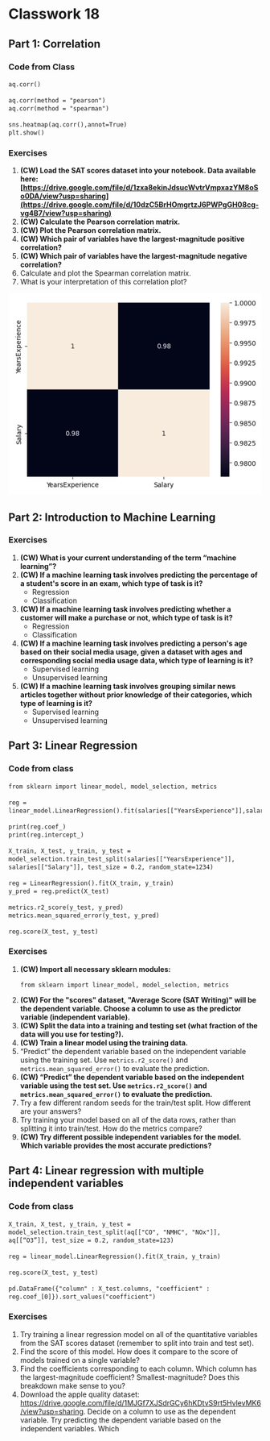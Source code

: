 # Classwork 18

## Part 1: Correlation

### Code from Class

```
aq.corr()

aq.corr(method = "pearson")
aq.corr(method = "spearman")

sns.heatmap(aq.corr(),annot=True)
plt.show()
```

### Exercises

1. **(CW) Load the SAT scores dataset into your notebook. Data available here: [https://drive.google.com/file/d/1zxa8ekinJdsucWvtrVmpxazYM8oSo0DA/view?usp=sharing](https://drive.google.com/file/d/10dzC5BrHOmgrtzJ6PWPgGH08cg-vg4B7/view?usp=sharing)**
1. **(CW) Calculate the Pearson correlation matrix.**
1. **(CW) Plot the Pearson correlation matrix.**
1. **(CW) Which pair of variables have the largest-magnitude positive correlation?**
1. **(CW) Which pair of variables have the largest-magnitude negative correlation?**
1. Calculate and plot the Spearman  correlation matrix.
1. What is your interpretation of this correlation plot?
   
<img src="https://raw.githubusercontent.com/juliaolivieri/COMP_162_2024/main/lecture18/corr.png" height="400" />

## Part 2: Introduction to Machine Learning

### Exercises

1. **(CW) What is your current understanding of the term “machine learning”?**
1. **(CW) If a machine learning task involves predicting the percentage of a student's score in an exam, which type of task is it?**
   * Regression
   * Classification
1. **(CW) If a machine learning task involves predicting whether a customer will make a purchase or not, which type of task is it?**
   * Regression
   * Classification
1. **(CW) If a machine learning task involves predicting a person's age based on their social media usage, given a dataset with ages and corresponding social media usage data, which type of learning is it?**
   * Supervised learning
   * Unsupervised learning
1. **(CW) If a machine learning task involves grouping similar news articles together without prior knowledge of their categories, which type of learning is it?**
   * Supervised learning
   * Unsupervised learning
  
## Part 3: Linear Regression

### Code from class

```
from sklearn import linear_model, model_selection, metrics

reg = linear_model.LinearRegression().fit(salaries[["YearsExperience"]],salaries[["Salary"]])

print(reg.coef_)
print(reg.intercept_)

X_train, X_test, y_train, y_test = model_selection.train_test_split(salaries[["YearsExperience"]], salaries[["Salary"]], test_size = 0.2, random_state=1234)
   
reg = LinearRegression().fit(X_train, y_train)
y_pred = reg.predict(X_test)
   
metrics.r2_score(y_test, y_pred)
metrics.mean_squared_error(y_test, y_pred)

reg.score(X_test, y_test)
```

### Exercises
1. **(CW) Import all necessary sklearn modules:**
   ```
   from sklearn import linear_model, model_selection, metrics
   ```
1. **(CW) For the "scores" dataset, "Average Score (SAT Writing)" will be the dependent variable. Choose a column to use as the predictor variable (independent variable).**
1. **(CW) Split the data into a training and testing set (what fraction of the data will you use for testing?).**
1. **(CW) Train a linear model using the training data.**
1. “Predict” the dependent variable based on the independent variable using the training set. Use `metrics.r2_score()` and  `metrics.mean_squared_error()` to evaluate the prediction.
1. **(CW) “Predict” the dependent variable based on the independent variable using the test set. Use `metrics.r2_score()` and  `metrics.mean_squared_error()` to evaluate the prediction.**
1. Try a few different random seeds for the train/test split. How different are your answers?
1. Try training your model based on all of the data rows, rather than splitting it into train/test. How do the metrics compare?
1. **(CW) Try different possible independent variables for the model. Which variable provides the most accurate predictions?**

## Part 4: Linear regression with multiple independent variables

### Code from class

```
X_train, X_test, y_train, y_test = model_selection.train_test_split(aq[["CO", "NMHC", "NOx"]], aq[[“O3”]], test_size = 0.2, random_state=123)

reg = linear_model.LinearRegression().fit(X_train, y_train)

reg.score(X_test, y_test)

pd.DataFrame({"column" : X_test.columns, "coefficient" : reg.coef_[0]}).sort_values("coefficient")
```

### Exercises

1. Try training a linear regression model on all of the quantitative variables from the SAT scores dataset (remember to split into train and test set).
1. Find the score of this model. How does it compare to the score of models trained on a single variable?
1. Find the coefficients corresponding to each column. Which column has the largest-magnitude coefficient? Smallest-magnitude? Does this breakdown make sense to you?
1. Download the apple quality dataset: https://drive.google.com/file/d/1MJGf7XJSdrGCy6hKDtvS9rt5HvlevMK6/view?usp=sharing. Decide on a column to use as the dependent variable. Try predicting the dependent variable based on the independent variables. Which 
